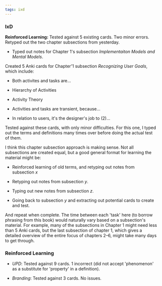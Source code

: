 ```yaml
---
tags: ixd
---
```


### IxD

**Reinforced Learning:** Tested against 5 existing cards. Two minor errors. Retyped out the two chapter subsections from yesterday. 

* Typed out notes for Chapter 1's subsection *Implementaiton Models and Mental Models*.

Created 5 Anki cards for Chapter'1 subsection *Recognizing User Goals*, which include:

* Both activites and tasks are...

* Hierarchy of Activities

* Activity Theory

* Activities and tasks are transient, because...

* In relation to users, it's the designer's job to (2)...

Tested against these cards, with only minor difficulties. For this one, I typed out the terms and definitions many times over before doing the actual test of them.

I think this chapter subsection approach is making sense. Not all subsections are created equal, but a good general format for learning the material might be:

* Reinforced learning of old terms, and retyping out notes from subsection *x*

* Retyping out notes from subsection *y*.

* Typing out new notes from subsection *z*.

* Going back to subsection *y* and extracting out potential cards to create and test.

And repeat when complete. The time between each 'task' here (to borrow phrasing from this book) would naturally vary based on a subsection's material. For example, many of the subsections in Chapter 1 might need less than 5 Anki cards, but the last subsection of chapter 1, which gives a detailed overview of the entire focus of chapters 2–6, might take many days to get through.



### Reinforced Learning

* *UPD*: Tested against 9 cards. 1 incorrect (did not accept 'phenomenon' as a substitute for 'property' in a definition).

* *Branding*: Tested against 3 cards. No issues.
